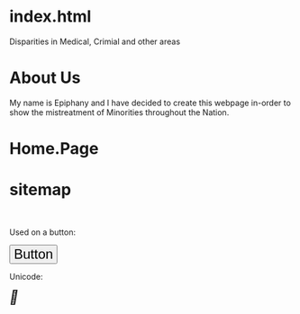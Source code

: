 #  index.html
  
<!DOCTYPE html>
<html>
<head> Disparities in Medical, Crimial and other areas
</head>
<body>

<h1>About Us</h1>
<p>My name is Epiphany and I have decided to create this webpage in-order to show the mistreatment of Minorities throughout the Nation.</p>

</body>
</html>
<html lang="en">
<head>
</head>
<body>

<div class="jumbotron text-center" style="margin-bottom:0">
  <h1> <b>Home.Page</b></h1>

<!DOCTYPE html>
<html>
<head>
<title>Font Awesome Icons</title>
<meta name="viewport" content="width=device-width, initial-scale=1">
<link rel="stylesheet" href="https://cdnjs.cloudflare.com/ajax/libs/font-awesome/4.7.0/css/font-awesome.min.css">
</head>
<body>

<h1>sitemap</h1>

<i class="fa fa-sitemap"></i>
<i class="fa fa-sitemap" style="font-size:24px"></i>
<i class="fa fa-sitemap" style="font-size:36px"></i>
<i class="fa fa-sitemap" style="font-size:48px;color:red"></i>
<br>

<p>Used on a button:</p>
<button style="font-size:24px">Button <i class="fa fa-sitemap"></i></button>

<p>Unicode:</p>
<i style="font-size:24px" class="fa">&#xf0e8;</i>

</body>
</html> 
